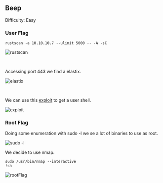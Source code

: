 ## Beep

Difficulty: Easy

### User Flag

```
rustscan -a 10.10.10.7 --ulimit 5000 -- -A -sC
```

![rustscan](https://user-images.githubusercontent.com/58514930/218551583-8854389a-9c02-4bac-ac0c-b28679d9e428.png)

<br>

Accessing port 443 we find a elastix.

![elastix](https://user-images.githubusercontent.com/58514930/218551821-76bbd47c-af42-41c7-b720-92d01133de18.png)

<br>

We can use this [exploit](https://github.com/infosecjunky/FreePBX-2.10.0---Elastix-2.2.0---Remote-Code-Execution) to get a user shell.

![exploit](https://user-images.githubusercontent.com/58514930/218552007-1626684a-a323-4211-9a3c-ec732b497363.png)

### Root Flag

Doing some enumeration with sudo -l we se a lot of binaries to use as root.

![sudo -l](https://user-images.githubusercontent.com/58514930/218552111-2cf54b9b-4438-4066-9da9-b746275fdb52.png)

We decide to use nmap.

```
sudo /usr/bin/nmap --interactive
!sh
```

![rootFlag](https://user-images.githubusercontent.com/58514930/218552124-74c3e3ec-a135-443c-afbb-3f04d8d51dd4.png)
